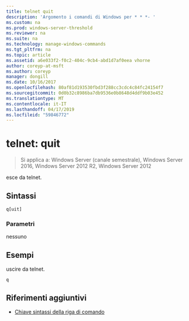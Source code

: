 ```yaml
---
title: telnet quit
description: 'Argomento i comandi di Windows per * * *- '
ms.custom: na
ms.prod: windows-server-threshold
ms.reviewer: na
ms.suite: na
ms.technology: manage-windows-commands
ms.tgt_pltfrm: na
ms.topic: article
ms.assetid: a6e033f2-f0c2-404c-9cb4-abd1d7af0eea vhorne
author: coreyp-at-msft
ms.author: coreyp
manager: dongill
ms.date: 10/16/2017
ms.openlocfilehash: 80af81d193530fbd3f288cc3cdc4c84fc24154f7
ms.sourcegitcommit: 0d0b32c8986ba7db9536e0b8648d4ddf9b03e452
ms.translationtype: MT
ms.contentlocale: it-IT
ms.lasthandoff: 04/17/2019
ms.locfileid: "59846772"
---
```

# <a name="telnet-quit"></a>telnet: quit

>Si applica a: Windows Server (canale semestrale), Windows Server 2016, Windows Server 2012 R2, Windows Server 2012

esce da telnet.   
## <a name="syntax"></a>Sintassi  
```  
q[uit]  
```  
### <a name="parameters"></a>Parametri  
nessuno  
## <a name="BKMK_Examples"></a>Esempi  
uscire da telnet.  
```  
q  
```  
## <a name="additional-references"></a>Riferimenti aggiuntivi  
-   [Chiave sintassi della riga di comando](command-line-syntax-key.md)  
